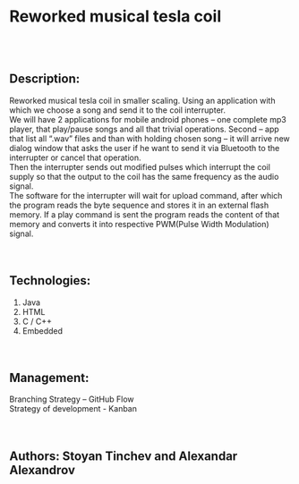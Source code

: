 


Reworked musical tesla coil
========
<br><br>




Description:
--------
Reworked musical tesla coil in smaller scaling. Using an application with which we choose a song and send it to the coil interrupter.<br>
We will have 2 applications for mobile android phones – one complete mp3 player, that play/pause songs and all that trivial operations. Second – app that list all “.wav” files and than with holding chosen song – it will arrive new dialog window that asks the user if he want to send it via Bluetooth to the interrupter or cancel that operation.<br>
Then the interrupter sends out modified pulses which interrupt the coil supply so that the output to the coil has the same frequency as the audio signal.<br>
The software for the interrupter will wait for upload command, after which the program reads the byte sequence and stores it in an external flash memory. If a play command is sent the program reads the content of that memory and converts it into respective PWM(Pulse Width Modulation) signal.
<br><br><br>


Technologies:
--------
1. Java<br>
2. HTML<br>
3. C / C++<br>
4. Embedded<br>
<br><br>



Management:
--------
Branching Strategy – GitHub Flow<br>
Strategy of development - Kanban
<br><br><br>



Authors: Stoyan Tinchev and Alexandar Alexandrov
--------


